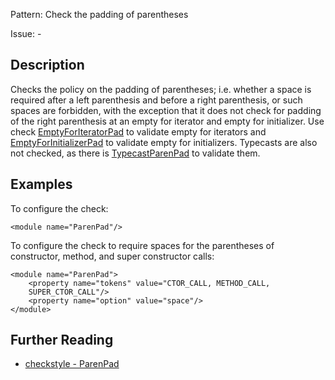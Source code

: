 Pattern: Check the padding of parentheses

Issue: -

## Description

Checks the policy on the padding of parentheses; i.e. whether a space is required after a left parenthesis and before a right parenthesis, or such spaces are forbidden, with the exception that it does not check for padding of the right parenthesis at an empty for iterator and empty for initializer. Use check [EmptyForIteratorPad](http://checkstyle.sourceforge.net/config_whitespace.html#EmptyForIteratorPad) to validate empty for iterators and [EmptyForInitializerPad](http://checkstyle.sourceforge.net/config_whitespace.html#EmptyForInitializerPad) to validate empty for initializers. Typecasts are also not checked, as there is [TypecastParenPad](http://checkstyle.sourceforge.net/config_whitespace.html#TypecastParenPad) to validate them. 

## Examples

To configure the check: 
    
    
    <module name="ParenPad"/>
            

To configure the check to require spaces for the parentheses of constructor, method, and super constructor calls: 
    
    
    <module name="ParenPad">
        <property name="tokens" value="CTOR_CALL, METHOD_CALL,
        SUPER_CTOR_CALL"/>
        <property name="option" value="space"/>
    </module>

## Further Reading

* [checkstyle - ParenPad](http://checkstyle.sourceforge.net/config_whitespace.html#ParenPad)